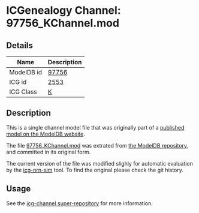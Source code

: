 # ICGenealogy Channel: 97756\_KChannel.mod

## Details

Name | Description
---- | -----------
ModelDB id | [97756](http://senselab.med.yale.edu/ModelDB/ShowModel.cshtml?model=97756)
ICG id | [2553](http://icg.neurotheory.ox.ac.uk/channels/1/2553)
ICG Class | [K](http://icg.neurotheory.ox.ac.uk/channels/1)

## Description

This is a single channel model file that was originally part of a [published model on the ModelDB website](http://senselab.med.yale.edu/mModelDB/ShowModel.cshtml?model=97756).


The file [97756\_KChannel.mod](97756_KChannel.mod) was extrated from [the ModelDB repository](http://senselab.med.yale.edu/ModelDB/ShowModel.cshtml?model=97756), and committed in its original form.

The current version of the file was modified slighly for automatic evaluation by the [icg-nrn-sim](https://github.com/icgenealogy/icg-nrn-sim) tool. To find the original please check the git history.


## Usage

See the [icg-channel super-repository](https://github.com/icgenealogy/icg-channels) for more information.